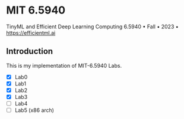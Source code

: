 # MIT 6.5940
TinyML and Efficient Deep Learning Computing 6.5940 • Fall • 2023 • https://efficientml.ai

## Introduction

This is my implementation of MIT-6.5940 Labs.

- [x] Lab0
- [x] Lab1
- [x] Lab2
- [x] Lab3
- [ ] Lab4
- [ ] Lab5 (x86 arch)
